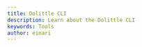 ```yaml
---
title: Dolittle CLI
description: Learn about the Dolittle CLI
keywords: Tools
author: einari
---
```

